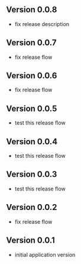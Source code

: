 ## Version 0.0.8
* fix release description

## Version 0.0.7
* fix release flow

## Version 0.0.6
* fix release flow

## Version 0.0.5
* test this release flow

## Version 0.0.4
* test this release flow

## Version 0.0.3
* test this release flow

## Version 0.0.2
* fix release flow

## Version 0.0.1
* initial application version

